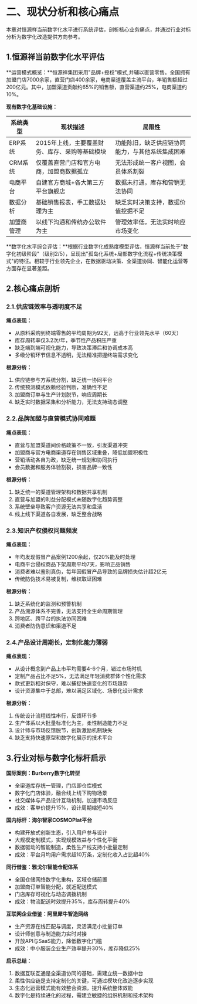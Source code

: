 # 二、现状分析和核心痛点

本章对恒源祥当前数字化水平进行系统评估，剖析核心业务痛点，并通过行业对标分析为数字化改造提供方向参考。

## 1.恒源祥当前数字化水平评估

**运营模式概览：**恒源祥集团采用"品牌+授权"模式,并辅以直营零售。全国拥有加盟门店7000余家，直营门店400余家，电商渠道覆盖主流平台，年销售额超过200亿元。其中，加盟渠道贡献约65%的销售额，直营渠道约25%，电商渠道约10%。

**现有数字化基础设施：**

| 系统类型 | 现状描述 | 局限性 |
|---------|---------|--------|
| ERP系统 | 2015年上线，主要覆盖财务、库存、采购等基础模块 | 功能陈旧，缺乏供应链协同能力，与其他系统集成困难 |
| CRM系统 | 仅覆盖直营门店和官方电商，加盟商数据孤立 | 无法形成统一客户视图，会员体系割裂 |
| 电商平台 | 自建官方商城+各大第三方平台旗舰店 | 数据未打通，库存和营销无法协同 |
| 数据分析 | 基础销售报表，手工数据处理为主 | 缺乏实时决策支持，数据价值挖掘不足 |
| 加盟商管理 | 以线下沟通和传统办公软件为主 | 管理效率低，无法实时响应市场变化 |

**数字化水平综合评估：**根据行业数字化成熟度模型评估，恒源祥当前处于"数字化初级阶段"（级别2/5），呈现出"孤岛化系统+局部数字化流程+传统决策模式"的特征。相较于行业领先企业，在数据驱动决策、全渠道协同、智能化运营等方面存在显著差距。

## 2.核心痛点剖析

### 2.1.供应链效率与透明度不足

**痛点表现：**
- 从原料采购到终端零售的平均周期为92天，远高于行业领先水平（60天）
- 库存周转率仅3.2次/年，季节性产品积压严重
- 缺乏端到端可视化能力，导致决策滞后和协调成本高
- 多级分销环节信息不透明，无法精准把握终端需求变化

**根源分析：**
1. 供应链参与方系统分割，缺乏统一协同平台
2. 传统预测模式依赖经验判断，准确性不足
3. 加盟商订单与生产计划脱节，响应周期长
4. 缺乏实时数据采集和分析能力，无法支持动态调整

### 2.2.品牌加盟与直营模式协同难题

**痛点表现：**
- 直营与加盟渠道间价格政策不一致，引发渠道冲突
- 加盟商与官方电商渠道存在销售区域重叠，降低加盟积极性
- 营销活动各自为政，缺乏统一规划和协同执行
- 会员数据和服务体验割裂，损害品牌一致性

**根源分析：**
1. 缺乏统一的渠道管理架构和数据共享机制
2. 直营与加盟的利益分配模式未随数字化趋势调整
3. 系统壁垒导致客户资源无法共享和盘活
4. 线上线下渠道各自发展，缺乏整合战略

### 2.3.知识产权侵权问题频发

**痛点表现：**
- 年均发现假冒产品案例1200余起，仅20%能及时处理
- 电商平台侵权商品下架周期平均7天，影响正品销售
- 消费者难以鉴别真伪，每年因假冒产品导致的品牌损失估计超2亿元
- 传统防伪技术易被复制，维权取证困难

**根源分析：**
1. 缺乏系统化的监测和预警机制
2. 产品溯源体系不完善，无法支持全生命周期管理
3. 跨地区、跨平台的执法协同困难
4. 消费者防伪意识和渠道不足

### 2.4.产品设计周期长，定制化能力薄弱

**痛点表现：**
- 从设计概念到产品上市平均需要4-6个月，错过市场时机
- 定制产品占比不足5%，无法满足年轻消费群体个性化需求
- 款式更新相对保守，难以捕捉快速变化的市场趋势
- 设计资源集中于总部，难以满足区域化、场景化设计需求

**根源分析：**
1. 传统设计流程线性串行，反馈环节多
2. 生产体系以大批量标准化为主，柔性制造能力不足
3. 设计师与市场反馈脱节，创新激励机制缺失
4. 缺乏支持快速原型和数字化展示的技术平台

## 3.行业对标与数字化标杆启示

**国际案例：Burberry数字化转型**
- 全渠道库存统一管理，门店即仓库模式
- 数字化门店体验，融合线上线下购物场景
- 社交媒体与产品设计互动机制，加速市场反应
- 成效：客单价提升15%，设计周期缩短40%

**国内标杆：海尔智家COSMOPlat平台**
- 构建开放式创新生态，引入用户参与设计
- 大规模定制模式，实现规模效益与个性化平衡
- 数据驱动的智能制造，柔性生产线支持小批量定制
- 成效：平台月均用户需求超10万条，定制化收入占比超40%

**同行借鉴：雅戈尔智能仓配体系**
- 全国仓储网络数字化重构，区域仓储前置
- 加盟商订单智能分配，就近配送模式
- 门店库存可视化与动态调拨机制
- 成效：物流配送时效提升35%，库存周转提升40%

**互联网企业借鉴：阿里犀牛智造网络**
- 生产资源在线匹配与调度，灵活满足小批量订单
- 设计师创意与制造能力实时对接
- 开放API与SaaS能力，降低数字化门槛
- 成效：中小服装企业生产效率提升30%，库存降低25%

**启示总结：**
1. 数据互联互通是全渠道协同的基础，需建立统一数据中台
2. 柔性供应链是支持定制化的关键，可通过模块化改造逐步实现
3. 生态化运营模式能有效整合资源，提升系统整体效能
4. 数字化是持续进化的过程，需建立敏捷的组织机制和技术架构 